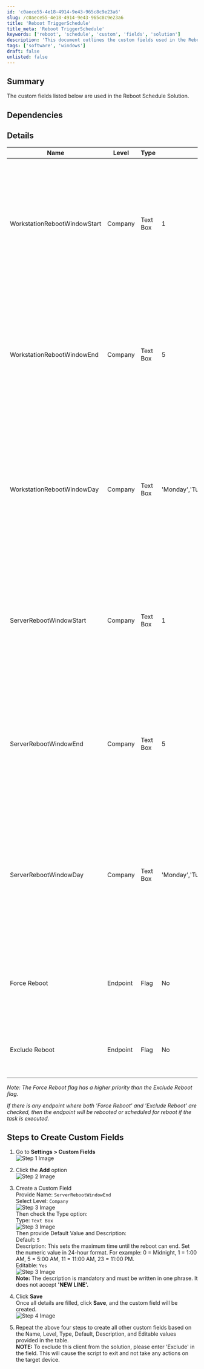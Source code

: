 ```yaml
---
id: 'c0aece55-4e18-4914-9e43-965c8c9e23a6'
slug: /c0aece55-4e18-4914-9e43-965c8c9e23a6
title: 'Reboot TriggerSchedule'
title_meta: 'Reboot TriggerSchedule'
keywords: ['reboot', 'schedule', 'custom', 'fields', 'solution']
description: 'This document outlines the custom fields used in the Reboot Schedule Solution, detailing their configurations, dependencies, and steps to create and manage them effectively within the system.'
tags: ['software', 'windows']
draft: false
unlisted: false
---
```


## Summary

The custom fields listed below are used in the Reboot Schedule Solution.

## Dependencies

## Details

| Name                           | Level   | Type      | Default | Editable | Description                                                                                                                                                                                                                     |
|--------------------------------|---------|-----------|---------|----------|---------------------------------------------------------------------------------------------------------------------------------------------------------------------------------------------------------------------------------|
| WorkstationRebootWindowStart   | Company | Text Box  | 1       | Yes      | This sets the minimum time when the reboot can start for workstations. Set the numeric value in 24-hour format. For example: 0 = Midnight, 1 = 1:00 AM, 5 = 5:00 AM, 11 = 11:00 AM, 23 = 11:00 PM.                       |
| WorkstationRebootWindowEnd     | Company | Text Box  | 5       | Yes      | This sets the maximum time until the reboot can end for workstations. Set the numeric value in 24-hour format. For example: 0 = Midnight, 1 = 1:00 AM, 5 = 5:00 AM, 11 = 11:00 AM, 23 = 11:00 PM.                       |
| WorkstationRebootWindowDay     | Company | Text Box  | 'Monday','Tuesday','Wednesday','Thursday','Friday' | Yes      | Approved reboot day for the workstation. **NOTE:** To exclude this client from the solution, please enter 'Exclude' in the field. This will cause the script to exit and not take any actions on the target device.          |
| ServerRebootWindowStart        | Company | Text Box  | 1       | Yes      | This sets the minimum time when the reboot can start for servers. Set the numeric value in 24-hour format. For example: 0 = Midnight, 1 = 1:00 AM, 5 = 5:00 AM, 11 = 11:00 AM, 23 = 11:00 PM.                          |
| ServerRebootWindowEnd          | Company | Text Box  | 5       | Yes      | This sets the maximum time until the reboot can end for servers. Set the numeric value in 24-hour format. For example: 0 = Midnight, 1 = 1:00 AM, 5 = 5:00 AM, 11 = 11:00 AM, 23 = 11:00 PM.                          |
| ServerRebootWindowDay          | Company | Text Box  | 'Monday','Tuesday','Wednesday','Thursday','Friday' | Yes      | Approved reboot day for the server. **NOTE:** To exclude this client from the solution, please enter 'Exclude' in the field. This will cause the script to exit and not take any actions on the target device.                 |
| Force Reboot                   | Endpoint | Flag     | No      | Yes      | If this flag is checked on the agent, then the reboot will be forced via the Reboot Schedule or Force Reboot script.                                                                                                           |
| Exclude Reboot                 | Endpoint | Flag     | No      | No       | This will exclude the endpoint from the Reboot custom solutions.                                                                                                                                                               |

*Note: The Force Reboot flag has a higher priority than the Exclude Reboot flag.*

*If there is any endpoint where both 'Force Reboot' and 'Exclude Reboot' are checked, then the endpoint will be rebooted or scheduled for reboot if the task is executed.*

## Steps to Create Custom Fields

1. Go to **Settings > Custom Fields**  
   ![Step 1 Image](../../../static/img/Reboot-TriggerSchedule/image_1.png)

2. Click the **Add** option  
   ![Step 2 Image](../../../static/img/Reboot-TriggerSchedule/image_2.png)

3. Create a Custom Field  
   Provide Name: `ServerRebootWindowEnd`  
   Select Level: `Company`  
   ![Step 3 Image](../../../static/img/Reboot-TriggerSchedule/image_3.png)  
   Then check the Type option:  
   Type: `Text Box`  
   ![Step 3 Image](../../../static/img/Reboot-TriggerSchedule/image_4.png)  
   Then provide Default Value and Description:  
   Default: `5`  
   Description: This sets the maximum time until the reboot can end. Set the numeric value in 24-hour format. For example: 0 = Midnight, 1 = 1:00 AM, 5 = 5:00 AM, 11 = 11:00 AM, 23 = 11:00 PM.  
   Editable: `Yes`  
   ![Step 3 Image](../../../static/img/Reboot-TriggerSchedule/image_5.png)  
   **Note:** The description is mandatory and must be written in one phrase. It does not accept **'NEW LINE'.**

4. Click **Save**  
   Once all details are filled, click **Save**, and the custom field will be created.  
   ![Step 4 Image](../../../static/img/Reboot-TriggerSchedule/image_6.png)

5. Repeat the above four steps to create all other custom fields based on the Name, Level, Type, Default, Description, and Editable values provided in the table.  
   **NOTE:** To exclude this client from the solution, please enter 'Exclude' in the field. This will cause the script to exit and not take any actions on the target device.


